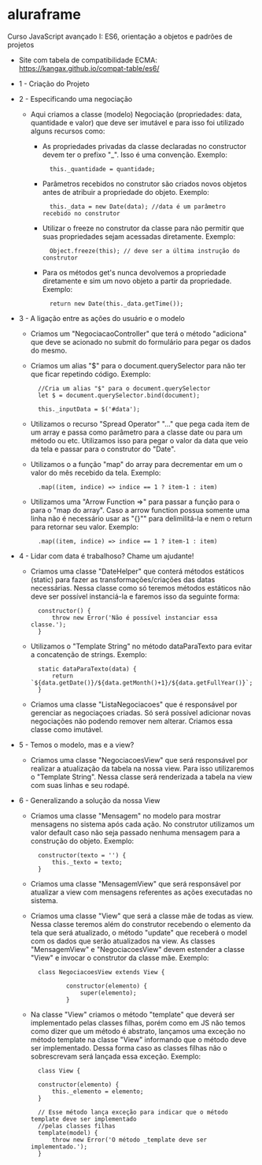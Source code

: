 # aluraframe

Curso JavaScript avançado I: ES6, orientação a objetos e padrões de projetos

- Site com tabela de compatibilidade ECMA: https://kangax.github.io/compat-table/es6/

- 1 - Criação do Projeto

- 2 - Especificando uma negociação

	- Aqui criamos a classe (modelo) Negociação (propriedades: data, quantidade e valor) que deve ser imutável e para isso foi utilizado alguns recursos como:
		- As propriedades privadas da classe declaradas no constructor devem ter o prefixo "_". Isso é uma convenção.
			Exemplo:

				this._quantidade = quantidade;			

		- Parâmetros recebidos no construtor são criados novos objetos antes de atribuir a propriedade do objeto.
			Exemplo: 

				this._data = new Date(data); //data é um parâmetro recebido no construtor

		- Utilizar o freeze no construtor da classe para não permitir que suas propriedades sejam acessadas diretamente.
			Exemplo: 

				Object.freeze(this); // deve ser a última instrução do construtor			

		- Para os métodos get's nunca devolvemos a propriedade diretamente e sim um novo objeto a partir da propriedade.
			Exemplo: 

				return new Date(this._data.getTime());


- 3 - A ligação entre as ações do usuário e o modelo

	- Criamos um "NegociacaoController" que terá o método "adiciona" que deve se acionado no submit do formulário para pegar os dados do mesmo.
	- Criamos um alias "$" para o document.querySelector para não ter que ficar repetindo código.
		Exemplo:

			//Cria um alias "$" para o document.querySelector
        	let $ = document.querySelector.bind(document);

        	this._inputData = $('#data');


	- Utilizamos o recurso "Spread Operator" "..." que pega cada item de um array e passa como parâmetro para a classe date ou para um método ou etc. Utilizamos isso para pegar o valor da data que veio da tela e passar para o construtor do "Date".

	- Utilizamos o a função "map" do array para decrementar em um o valor do mês recebido da tela.
		Exemplo:

			.map((item, indice) => indice == 1 ? item-1 : item)


	- Utilizamos uma "Arrow Function =>" para passar a função para o para o "map do array". Caso a arrow function possua somente uma linha não é necessário usar as "{}"" para delimilitá-la e nem o return para retornar seu valor.
		Exemplo:

			.map((item, indice) => indice == 1 ? item-1 : item)


- 4 - Lidar com data é trabalhoso? Chame um ajudante!

	- Criamos uma classe "DateHelper" que conterá métodos estáticos (static) para fazer as transformações/criações das datas necessárias. Nessa classe como só teremos métodos estáticos não deve ser possível instanciá-la e faremos isso da seguinte forma:

			constructor() {
				throw new Error('Não é possível instanciar essa classe.');
			}

	- Utilizamos o "Template String" no método dataParaTexto para evitar a concatenção de strings.
		Exemplo:

			static dataParaTexto(data) {
        		return `${data.getDate()}/${data.getMonth()+1}/${data.getFullYear()}`; 
    		}

    - Criamos uma classe "ListaNegociacoes" que é responsável por gerenciar as negociaçoes criadas. Só será possível adicionar novas negociações não podendo remover nem alterar. Criamos essa classe como imutável.

- 5 - Temos o modelo, mas e a view?

	- Criamos uma classe "NegociacoesView" que será responsável por realizar a atualização da tabela na nossa view. Para isso utilizaremos o "Template String". Nessa classe será renderizada a tabela na view com suas linhas e seu rodapé.

- 6 - Generalizando a solução da nossa View	

	- Criamos uma classe "Mensagem" no modelo para mostrar mensagens no sistema após cada ação. No construtor utilizamos um valor default caso não seja passado nenhuma mensagem para a construção do objeto.
		Exemplo:

			constructor(texto = '') {
        		this._texto = texto;
    		}

    - Criamos uma classe "MensagemView" que será responsável por atualizar a view com mensagens referentes as ações executadas no sistema.

    - Criamos uma classe "View" que será a classe mãe de todas as view. Nessa classe teremos além do construtor recebendo o elemento da tela que será atualizado, o método "update" que receberá o model com os dados que serão atualizados na view. As classes "MensagemView" e "NegociacoesView" devem estender a classe "View" e invocar o construtor da classe mãe.
    	Exemplo:

    		class NegociacoesView extends View {

    			    constructor(elemento) {
        				super(elemento);
    				}

    - Na classe "View" criamos o método "template" que deverá ser implementado pelas classes filhas, porém como em JS não temos como dizer que um método é abstrato, lançamos uma exceção no método template na classe "View" informando que o método deve ser implementado. Dessa forma caso as classes filhas não o sobrescrevam será lançada essa exceção.
    	Exemplo:

    		class View {

		    constructor(elemento) {
		        this._elemento = elemento;
		    }

		    // Esse método lança exceção para indicar que o método template deve ser implementado 
		    //pelas classes filhas
		    template(model) {
		        throw new Error('O método _template deve ser implementado.');
		    }